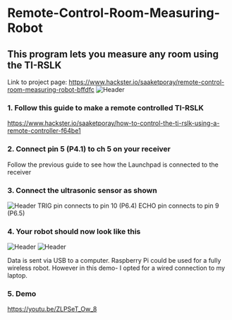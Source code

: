 # Remote-Control-Room-Measuring-Robot
## This program lets you measure any room using the TI-RSLK
Link to project page: https://www.hackster.io/saaketporay/remote-control-room-measuring-robot-bffdfc
<img src='https://hackster.imgix.net/uploads/attachments/1173029/_TGcSHamKBI.blob?auto=compress%2Cformat&w=900&h=675&fit=min' title='Header' width='' alt='Header' />

### 1. Follow this guide to make a remote controlled TI-RSLK
https://www.hackster.io/saaketporay/how-to-control-the-ti-rslk-using-a-remote-controller-f64be1

### 2. Connect pin 5 (P4.1) to ch 5 on your receiver
Follow the previous guide to see how the Launchpad is connected to the receiver

### 3. Connect the ultrasonic sensor as shown
<img src='https://hackster.imgix.net/uploads/attachments/1173013/20200811_180923_kYrTY1nk8d.jpg?auto=compress%2Cformat&w=740&h=555&fit=max' title='Header' width='' alt='Header' />
TRIG pin connects to pin 10 (P6.4)
ECHO pin connects to pin 9 (P6.5)

### 4. Your robot should now look like this
<img src='https://hackster.imgix.net/uploads/attachments/1173025/20200811_182241_s8LN15xGBg.jpg?auto=compress%2Cformat&w=740&h=555&fit=max' title='Header' width='' alt='Header' />
<img src='https://hackster.imgix.net/uploads/attachments/1173026/20200811_182220_NAFowz3lCW.jpg?auto=compress%2Cformat&w=740&h=555&fit=max' title='Header' width='' alt='Header' />

Data is sent via USB to a computer. Raspberry Pi could be used for a fully wireless robot. However in this demo- I opted for a wired connection to my laptop.

### 5. Demo
https://youtu.be/ZLPSeT_Ow_8
